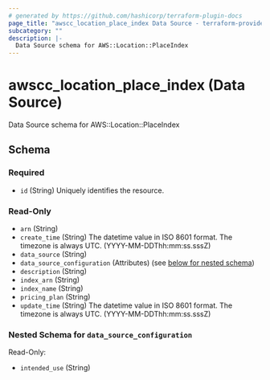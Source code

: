 ```yaml
---
# generated by https://github.com/hashicorp/terraform-plugin-docs
page_title: "awscc_location_place_index Data Source - terraform-provider-awscc"
subcategory: ""
description: |-
  Data Source schema for AWS::Location::PlaceIndex
---
```


# awscc_location_place_index (Data Source)

Data Source schema for AWS::Location::PlaceIndex



<!-- schema generated by tfplugindocs -->
## Schema

### Required

- `id` (String) Uniquely identifies the resource.

### Read-Only

- `arn` (String)
- `create_time` (String) The datetime value in ISO 8601 format. The timezone is always UTC. (YYYY-MM-DDThh:mm:ss.sssZ)
- `data_source` (String)
- `data_source_configuration` (Attributes) (see [below for nested schema](#nestedatt--data_source_configuration))
- `description` (String)
- `index_arn` (String)
- `index_name` (String)
- `pricing_plan` (String)
- `update_time` (String) The datetime value in ISO 8601 format. The timezone is always UTC. (YYYY-MM-DDThh:mm:ss.sssZ)

<a id="nestedatt--data_source_configuration"></a>
### Nested Schema for `data_source_configuration`

Read-Only:

- `intended_use` (String)


